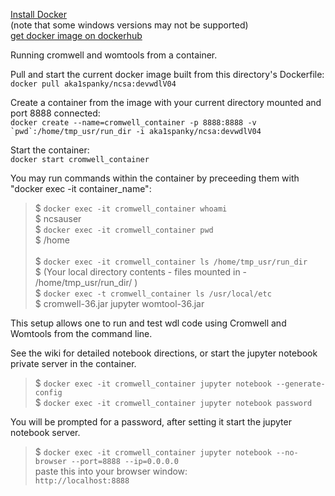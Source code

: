 [Install Docker](https://docs.docker.com/install/) <br>
(note that some windows versions may not be supported) <br>
[get docker image on dockerhub](https://hub.docker.com/r/aka1spanky/ncsa) <br>

Running cromwell and womtools from a container.

Pull and start the current docker image built from this directory's Dockerfile: <br>
`docker pull aka1spanky/ncsa:devwdlV04`

Create a container from the image with your current directory mounted and port 8888 connected: <br>
```docker create --name=cromwell_container -p 8888:8888 -v `pwd`:/home/tmp_usr/run_dir -i aka1spanky/ncsa:devwdlV04```

Start the container: <br>
`docker start cromwell_container`

You may run commands within the container by preceeding them with "docker exec -it container_name": <br>

>$ `docker exec -it cromwell_container whoami` <br>
>$ ncsauser <br>
>$ `docker exec -it cromwell_container pwd` <br>
>$ /home <br> <br>
>$ `docker exec -it cromwell_container ls /home/tmp_usr/run_dir` <br>
>$ (Your local directory contents - files mounted in - /home/tmp_usr/run_dir/ ) <br> 
>$ `docker exec -t cromwell_container ls /usr/local/etc` <br>
>$ cromwell-36.jar  jupyter  womtool-36.jar  <br>

This setup allows one to run and test wdl code using Cromwell and Womtools from the command line.

See the wiki for detailed notebook directions, or start the jupyter notebook private server in the container.

>$ `docker exec -it cromwell_container jupyter notebook --generate-config` <br>
>$ `docker exec -it cromwell_container jupyter notebook password` <br>

You will be prompted for a password, after setting it start the jupyter notebook server. <br>
>$ `docker exec -it cromwell_container jupyter notebook --no-browser --port=8888 --ip=0.0.0.0` <br>
paste this into your browser window: <br>
```http://localhost:8888```
